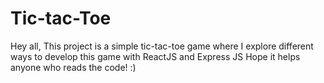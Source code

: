 # Tic-tac-Toe
Hey all,
This project is a simple tic-tac-toe game where I explore different ways to develop this game with ReactJS and Express JS
Hope it helps anyone who reads the code! :)
